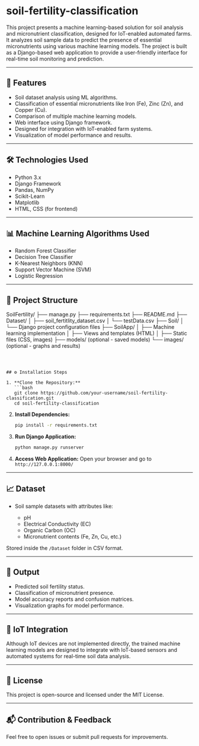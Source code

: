 # soil-fertility-classification

This project presents a machine learning-based solution for soil analysis and micronutrient classification, designed for IoT-enabled automated farms. It analyzes soil sample data to predict the presence of essential micronutrients using various machine learning models. The project is built as a Django-based web application to provide a user-friendly interface for real-time soil monitoring and prediction.

---

## 📌 Features

- Soil dataset analysis using ML algorithms.
- Classification of essential micronutrients like Iron (Fe), Zinc (Zn), and Copper (Cu).
- Comparison of multiple machine learning models.
- Web interface using Django framework.
- Designed for integration with IoT-enabled farm systems.
- Visualization of model performance and results.

---

## 🛠️ Technologies Used

- Python 3.x
- Django Framework
- Pandas, NumPy
- Scikit-Learn
- Matplotlib
- HTML, CSS (for frontend)

---

## 📊 Machine Learning Algorithms Used

- Random Forest Classifier
- Decision Tree Classifier
- K-Nearest Neighbors (KNN)
- Support Vector Machine (SVM)
- Logistic Regression

---

## 📂 Project Structure


SoilFertility/
├── manage.py
├── requirements.txt
├── README.md
├── Dataset/
│   ├── soil\_fertitlity\_dataset.csv
│   └── testData.csv
├── Soil/
│   └── Django project configuration files
├── SoilApp/
│   ├── Machine learning implementation
│   ├── Views and templates (HTML)
│   ├── Static files (CSS, images)
├── models/ (optional - saved models)
└── images/ (optional - graphs and results)

````



## ⚙️ Installation Steps

1. **Clone the Repository:**
   ```bash
   git clone https://github.com/your-username/soil-fertility-classification.git
   cd soil-fertility-classification
````

2. **Install Dependencies:**

   ```bash
   pip install -r requirements.txt
   ```

3. **Run Django Application:**

   ```bash
   python manage.py runserver
   ```

4. **Access Web Application:**
   Open your browser and go to `http://127.0.0.1:8000/`

---

## 📈 Dataset

* Soil sample datasets with attributes like:

  * pH
  * Electrical Conductivity (EC)
  * Organic Carbon (OC)
  * Micronutrient contents (Fe, Zn, Cu, etc.)

Stored inside the `/Dataset` folder in CSV format.

---

## 🎯 Output

* Predicted soil fertility status.
* Classification of micronutrient presence.
* Model accuracy reports and confusion matrices.
* Visualization graphs for model performance.

---

## 🤖 IoT Integration

Although IoT devices are not implemented directly, the trained machine learning models are designed to integrate with IoT-based sensors and automated systems for real-time soil data analysis.

---

## 📄 License

This project is open-source and licensed under the MIT License.

---

## 📬 Contribution & Feedback

Feel free to open issues or submit pull requests for improvements.

```

